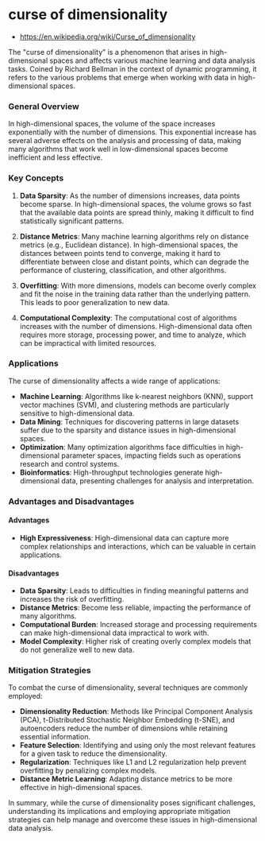 # curse of dimensionality

* https://en.wikipedia.org/wiki/Curse_of_dimensionality


The "curse of dimensionality" is a phenomenon that arises in high-dimensional spaces and affects various machine learning and data analysis tasks. Coined by Richard Bellman in the context of dynamic programming, it refers to the various problems that emerge when working with data in high-dimensional spaces.

### General Overview

In high-dimensional spaces, the volume of the space increases exponentially with the number of dimensions. This exponential increase has several adverse effects on the analysis and processing of data, making many algorithms that work well in low-dimensional spaces become inefficient and less effective.

### Key Concepts

1. **Data Sparsity**: As the number of dimensions increases, data points become sparse. In high-dimensional spaces, the volume grows so fast that the available data points are spread thinly, making it difficult to find statistically significant patterns.

2. **Distance Metrics**: Many machine learning algorithms rely on distance metrics (e.g., Euclidean distance). In high-dimensional spaces, the distances between points tend to converge, making it hard to differentiate between close and distant points, which can degrade the performance of clustering, classification, and other algorithms.

3. **Overfitting**: With more dimensions, models can become overly complex and fit the noise in the training data rather than the underlying pattern. This leads to poor generalization to new data.

4. **Computational Complexity**: The computational cost of algorithms increases with the number of dimensions. High-dimensional data often requires more storage, processing power, and time to analyze, which can be impractical with limited resources.

### Applications

The curse of dimensionality affects a wide range of applications:

- **Machine Learning**: Algorithms like k-nearest neighbors (KNN), support vector machines (SVM), and clustering methods are particularly sensitive to high-dimensional data.
- **Data Mining**: Techniques for discovering patterns in large datasets suffer due to the sparsity and distance issues in high-dimensional spaces.
- **Optimization**: Many optimization algorithms face difficulties in high-dimensional parameter spaces, impacting fields such as operations research and control systems.
- **Bioinformatics**: High-throughput technologies generate high-dimensional data, presenting challenges for analysis and interpretation.

### Advantages and Disadvantages

#### Advantages

- **High Expressiveness**: High-dimensional data can capture more complex relationships and interactions, which can be valuable in certain applications.

#### Disadvantages

- **Data Sparsity**: Leads to difficulties in finding meaningful patterns and increases the risk of overfitting.
- **Distance Metrics**: Become less reliable, impacting the performance of many algorithms.
- **Computational Burden**: Increased storage and processing requirements can make high-dimensional data impractical to work with.
- **Model Complexity**: Higher risk of creating overly complex models that do not generalize well to new data.

### Mitigation Strategies

To combat the curse of dimensionality, several techniques are commonly employed:

- **Dimensionality Reduction**: Methods like Principal Component Analysis (PCA), t-Distributed Stochastic Neighbor Embedding (t-SNE), and autoencoders reduce the number of dimensions while retaining essential information.
- **Feature Selection**: Identifying and using only the most relevant features for a given task to reduce the dimensionality.
- **Regularization**: Techniques like L1 and L2 regularization help prevent overfitting by penalizing complex models.
- **Distance Metric Learning**: Adapting distance metrics to be more effective in high-dimensional spaces.

In summary, while the curse of dimensionality poses significant challenges, understanding its implications and employing appropriate mitigation strategies can help manage and overcome these issues in high-dimensional data analysis.